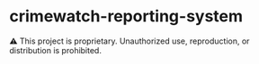 # crimewatch-reporting-system
⚠️ This project is proprietary. Unauthorized use, reproduction, or distribution is prohibited.
